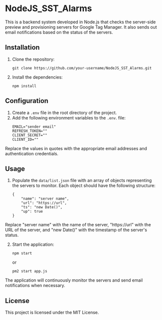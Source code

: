 # NodeJS_SST_Alarms

This is a backend system developed in Node.js that checks the server-side preview and provisioning servers for Google Tag Manager. It also sends out email notifications based on the status of the servers.

## Installation

1. Clone the repository:

   ```git clone https://github.com/your-username/NodeJS_SST_Alarms.git```
2. Install the dependencies:

   ```npm install```

  
## Configuration
1. Create a ```.env``` file in the root directory of the project.
2. Add the following environment variables to the ```.env```. file:
    ``` ADMIN="receiver emails"
    EMAIL="sender email"
    REFRESH_TOKEN=""
    CLIENT_SECRET=""
    CLIENT_ID=""
    ```
Replace the values in quotes with the appropriate email addresses and authentication credentials.

  
## Usage
1. Populate the ```data/list.json``` file with an array of objects representing the servers to monitor. Each object should have the following structure:
    ```
    {
        "name": "server name",
        "url": "https://url",
        "ts": "new Date()",
        "up": true
    }
    ````
Replace "server name" with the name of the server, "https://url" with the URL of the server, and "new Date()" with the timestamp of the server's status.

2. Start the application:
    ```
    npm start
    ```
    or
    ```
    pm2 start app.js
    ```
The application will continuously monitor the servers and send email notifications when necessary.

## License
This project is licensed under the MIT License.

